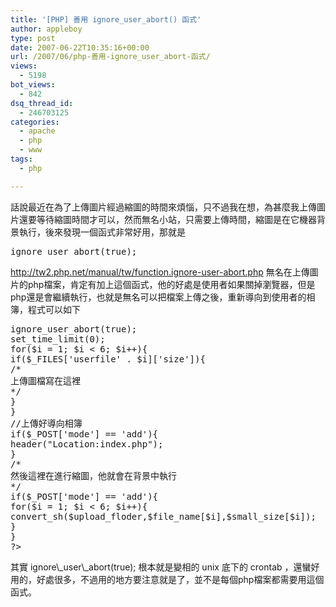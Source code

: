```yaml
---
title: '[PHP] 善用 ignore_user_abort() 函式'
author: appleboy
type: post
date: 2007-06-22T10:35:16+00:00
url: /2007/06/php-善用-ignore_user_abort-函式/
views:
  - 5198
bot_views:
  - 842
dsq_thread_id:
  - 246703125
categories:
  - apache
  - php
  - www
tags:
  - php

---
```

話說最近在為了上傳圖片經過縮圖的時間來煩惱，只不過我在想，為甚麼我上傳圖片還要等待縮圖時間才可以，然而無名小站，只需要上傳時間，縮圖是在它機器背景執行，後來發現一個函式非常好用，那就是 

<pre class="brush: php; title: ; notranslate" title="">ignore_user_abort(true);
</pre>

<http://tw2.php.net/manual/tw/function.ignore-user-abort.php> 無名在上傳圖片的php檔案，肯定有加上這個函式，他的好處是使用者如果關掉瀏覽器，但是php還是會繼續執行，也就是無名可以把檔案上傳之後，重新導向到使用者的相簿，程式可以如下 

<pre class="brush: php; title: ; notranslate" title="">ignore_user_abort(true);
set_time_limit(0);
for($i = 1; $i &lt; 6; $i++){
if($_FILES['userfile' . $i]['size']){
/*
上傳圖檔寫在這裡
*/
}
}
//上傳好導向相簿
if($_POST['mode'] == 'add'){
header("Location:index.php");
}
/*
然後這裡在進行縮圖，他就會在背景中執行
*/
if($_POST['mode'] == 'add'){
for($i = 1; $i &lt; 6; $i++){
convert_sh($upload_floder,$file_name[$i],$small_size[$i]);
}
}
?&gt;
</pre> 其實 ignore\_user\_abort(true); 根本就是變相的 unix 底下的 crontab ，還蠻好用的，好處很多，不過用的地方要注意就是了，並不是每個php檔案都需要用這個函式。